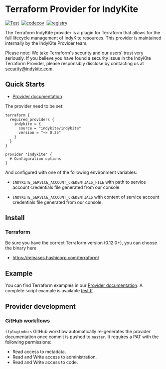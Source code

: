 # Terraform Provider for IndyKite

[![Test](https://github.com/indykite/terraform-provider-indykite/actions/workflows/go-test.yaml/badge.svg)](https://github.com/indykite/terraform-provider-indykite/actions/workflows/go-test.yaml)&nbsp;
[![codecov](https://codecov.io/gh/indykite/terraform-provider-indykite/graph/badge.svg?token=bPeHVRUJaZ)](https://codecov.io/gh/indykite/terraform-provider-indykite)&nbsp;
[![registry](https://img.shields.io/github/v/release/indykite/terraform-provider-indykite)](https://registry.terraform.io/providers/indykite/indykite/latest)

The Terraform IndyKite provider is a plugin for Terraform that allows for the full
lifecycle management of IndyKite resources.
This provider is maintained internally by the IndyKite Provider team.

Please note: We take Terraform's security and our users' trust very seriously.
If you believe you have found a security issue in the IndyKite Terraform Provider,
please responsibly disclose by contacting us at <security@indykite.com>.

## Quick Starts

- [Provider documentation](https://registry.terraform.io/providers/indykite/indykite/latest/docs)

The provider need to be set:

```hcl
terraform {
  required_providers {
    indykite = {
      source = "indykite/indykite"
      version = "~> 0.25"
    }
  }
}

provider "indykite" {
  # Configuration options
}
```

And configured with one of the following environment variables:

- `INDYKITE_SERVICE_ACCOUNT_CREDENTIALS_FILE` with path to service account credentials file generated from our console.

- `INDYKITE_SERVICE_ACCOUNT_CREDENTIALS` with content of service account credentials file generated from our console.

## Install

### Terraform

Be sure you have the correct Terraform version (0.12.0+), you can choose the binary here

- <https://releases.hashicorp.com/terraform/>

## Example

You can find Terraform examples in our [Provider documentation](https://registry.terraform.io/providers/indykite/indykite/latest/docs).
A complete script example is available [test.tf](tests/provider/test.tf).

## Provider development

### GitHub workflows

`tfplugindocs` GitHub workflow automatically re-generates the provider documentation once commit is pushed to `master`.
It requires a PAT with the following permissions:

- Read access to metadata.
- Read and Write access to administration.
- Read and Write access to code.
